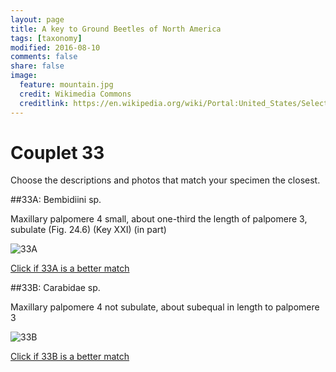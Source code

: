 ```yaml
---
layout: page
title: A key to Ground Beetles of North America
tags: [taxonomy]
modified: 2016-08-10
comments: false
share: false
image:
  feature: mountain.jpg
  credit: Wikimedia Commons
  creditlink: https://en.wikipedia.org/wiki/Portal:United_States/Selected_panorama#/media/File:Mount_Ellinor,_Mount_Washington_Panorama.jpg
---
```


# Couplet 33


Choose the descriptions and photos that match your specimen the closest. 

##33A: Bembidiini sp. 

Maxillary palpomere 4 small, about one-third the length of palpomere 3, subulate (Fig. 24.6) (Key XXI) (in part)

![33A](//klevan.github.io/images/keyfigs/Key1_33_33A.png)

[Click if 33A is a better match](https://en.wikipedia.org/wiki/Bembidiini)


##33B: Carabidae sp. 

Maxillary palpomere 4 not subulate, about subequal in length to palpomere 3

![33B](//klevan.github.io/images/keyfigs/Key1_33_33B.png)

[Click if 33B is a better match](//klevan.github.io/dynamicTaxonomy/Key1_34)

